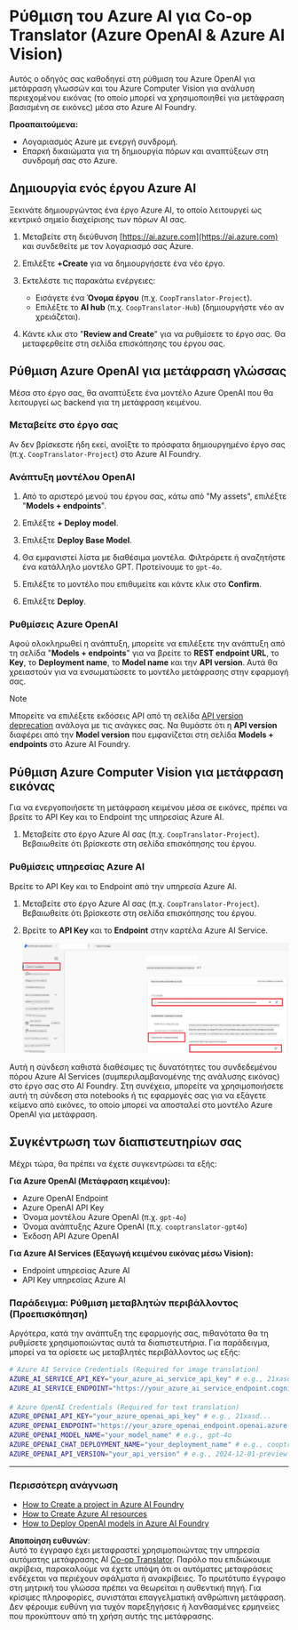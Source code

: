 <!--
CO_OP_TRANSLATOR_METADATA:
{
  "original_hash": "b58d7c3cb4210697a073d20eb3064945",
  "translation_date": "2025-06-12T11:52:54+00:00",
  "source_file": "getting_started/set-up-azure-ai.md",
  "language_code": "el"
}
-->
# Ρύθμιση του Azure AI για Co-op Translator (Azure OpenAI & Azure AI Vision)

Αυτός ο οδηγός σας καθοδηγεί στη ρύθμιση του Azure OpenAI για μετάφραση γλωσσών και του Azure Computer Vision για ανάλυση περιεχομένου εικόνας (το οποίο μπορεί να χρησιμοποιηθεί για μετάφραση βασισμένη σε εικόνες) μέσα στο Azure AI Foundry.

**Προαπαιτούμενα:**
- Λογαριασμός Azure με ενεργή συνδρομή.
- Επαρκή δικαιώματα για τη δημιουργία πόρων και αναπτύξεων στη συνδρομή σας στο Azure.

## Δημιουργία ενός έργου Azure AI

Ξεκινάτε δημιουργώντας ένα έργο Azure AI, το οποίο λειτουργεί ως κεντρικό σημείο διαχείρισης των πόρων AI σας.

1. Μεταβείτε στη διεύθυνση [https://ai.azure.com](https://ai.azure.com) και συνδεθείτε με τον λογαριασμό σας Azure.

1. Επιλέξτε **+Create** για να δημιουργήσετε ένα νέο έργο.

1. Εκτελέστε τις παρακάτω ενέργειες:
   - Εισάγετε ένα **Όνομα έργου** (π.χ. `CoopTranslator-Project`).
   - Επιλέξτε το **AI hub** (π.χ. `CoopTranslator-Hub`) (δημιουργήστε νέο αν χρειάζεται).

1. Κάντε κλικ στο "**Review and Create**" για να ρυθμίσετε το έργο σας. Θα μεταφερθείτε στη σελίδα επισκόπησης του έργου σας.

## Ρύθμιση Azure OpenAI για μετάφραση γλώσσας

Μέσα στο έργο σας, θα αναπτύξετε ένα μοντέλο Azure OpenAI που θα λειτουργεί ως backend για τη μετάφραση κειμένου.

### Μεταβείτε στο έργο σας

Αν δεν βρίσκεστε ήδη εκεί, ανοίξτε το πρόσφατα δημιουργημένο έργο σας (π.χ. `CoopTranslator-Project`) στο Azure AI Foundry.

### Ανάπτυξη μοντέλου OpenAI

1. Από το αριστερό μενού του έργου σας, κάτω από "My assets", επιλέξτε "**Models + endpoints**".

1. Επιλέξτε **+ Deploy model**.

1. Επιλέξτε **Deploy Base Model**.

1. Θα εμφανιστεί λίστα με διαθέσιμα μοντέλα. Φιλτράρετε ή αναζητήστε ένα κατάλληλο μοντέλο GPT. Προτείνουμε το `gpt-4o`.

1. Επιλέξτε το μοντέλο που επιθυμείτε και κάντε κλικ στο **Confirm**.

1. Επιλέξτε **Deploy**.

### Ρυθμίσεις Azure OpenAI

Αφού ολοκληρωθεί η ανάπτυξη, μπορείτε να επιλέξετε την ανάπτυξη από τη σελίδα "**Models + endpoints**" για να βρείτε το **REST endpoint URL**, το **Key**, το **Deployment name**, το **Model name** και την **API version**. Αυτά θα χρειαστούν για να ενσωματώσετε το μοντέλο μετάφρασης στην εφαρμογή σας.

> [!NOTE]
> Μπορείτε να επιλέξετε εκδόσεις API από τη σελίδα [API version deprecation](https://learn.microsoft.com/azure/ai-services/openai/api-version-deprecation) ανάλογα με τις ανάγκες σας. Να θυμάστε ότι η **API version** διαφέρει από την **Model version** που εμφανίζεται στη σελίδα **Models + endpoints** στο Azure AI Foundry.

## Ρύθμιση Azure Computer Vision για μετάφραση εικόνας

Για να ενεργοποιήσετε τη μετάφραση κειμένου μέσα σε εικόνες, πρέπει να βρείτε το API Key και το Endpoint της υπηρεσίας Azure AI.

1. Μεταβείτε στο έργο Azure AI σας (π.χ. `CoopTranslator-Project`). Βεβαιωθείτε ότι βρίσκεστε στη σελίδα επισκόπησης του έργου.

### Ρυθμίσεις υπηρεσίας Azure AI

Βρείτε το API Key και το Endpoint από την υπηρεσία Azure AI.

1. Μεταβείτε στο έργο Azure AI σας (π.χ. `CoopTranslator-Project`). Βεβαιωθείτε ότι βρίσκεστε στη σελίδα επισκόπησης του έργου.

1. Βρείτε το **API Key** και το **Endpoint** στην καρτέλα Azure AI Service.

    ![Find API Key and Endpoint](../../../translated_images/find-azure-ai-info.60f8299be786dd67e61e2c79b4b9ea1f7694e6c0923f17a90bc6abf9d5f1dbd7.el.png)

Αυτή η σύνδεση καθιστά διαθέσιμες τις δυνατότητες του συνδεδεμένου πόρου Azure AI Services (συμπεριλαμβανομένης της ανάλυσης εικόνας) στο έργο σας στο AI Foundry. Στη συνέχεια, μπορείτε να χρησιμοποιήσετε αυτή τη σύνδεση στα notebooks ή τις εφαρμογές σας για να εξάγετε κείμενο από εικόνες, το οποίο μπορεί να αποσταλεί στο μοντέλο Azure OpenAI για μετάφραση.

## Συγκέντρωση των διαπιστευτηρίων σας

Μέχρι τώρα, θα πρέπει να έχετε συγκεντρώσει τα εξής:

**Για Azure OpenAI (Μετάφραση κειμένου):**
- Azure OpenAI Endpoint
- Azure OpenAI API Key
- Όνομα μοντέλου Azure OpenAI (π.χ. `gpt-4o`)
- Όνομα ανάπτυξης Azure OpenAI (π.χ. `cooptranslator-gpt4o`)
- Έκδοση API Azure OpenAI

**Για Azure AI Services (Εξαγωγή κειμένου εικόνας μέσω Vision):**
- Endpoint υπηρεσίας Azure AI
- API Key υπηρεσίας Azure AI

### Παράδειγμα: Ρύθμιση μεταβλητών περιβάλλοντος (Προεπισκόπηση)

Αργότερα, κατά την ανάπτυξη της εφαρμογής σας, πιθανότατα θα τη ρυθμίσετε χρησιμοποιώντας αυτά τα διαπιστευτήρια. Για παράδειγμα, μπορεί να τα ορίσετε ως μεταβλητές περιβάλλοντος ως εξής:

```bash
# Azure AI Service Credentials (Required for image translation)
AZURE_AI_SERVICE_API_KEY="your_azure_ai_service_api_key" # e.g., 21xasd...
AZURE_AI_SERVICE_ENDPOINT="https://your_azure_ai_service_endpoint.cognitiveservices.azure.com/"

# Azure OpenAI Credentials (Required for text translation)
AZURE_OPENAI_API_KEY="your_azure_openai_api_key" # e.g., 21xasd...
AZURE_OPENAI_ENDPOINT="https://your_azure_openai_endpoint.openai.azure.com/"
AZURE_OPENAI_MODEL_NAME="your_model_name" # e.g., gpt-4o
AZURE_OPENAI_CHAT_DEPLOYMENT_NAME="your_deployment_name" # e.g., cooptranslator-gpt4o
AZURE_OPENAI_API_VERSION="your_api_version" # e.g., 2024-12-01-preview
```

---

### Περισσότερη ανάγνωση

- [How to Create a project in Azure AI Foundry](https://learn.microsoft.com/azure/ai-foundry/how-to/create-projects?tabs=ai-studio)
- [How to Create Azure AI resources](https://learn.microsoft.com/azure/ai-foundry/how-to/create-azure-ai-resource?tabs=portal)
- [How to Deploy OpenAI models in Azure AI Foundry](https://learn.microsoft.com/en-us/azure/ai-foundry/how-to/deploy-models-openai)

**Αποποίηση ευθυνών**:  
Αυτό το έγγραφο έχει μεταφραστεί χρησιμοποιώντας την υπηρεσία αυτόματης μετάφρασης AI [Co-op Translator](https://github.com/Azure/co-op-translator). Παρόλο που επιδιώκουμε ακρίβεια, παρακαλούμε να έχετε υπόψη ότι οι αυτόματες μεταφράσεις ενδέχεται να περιέχουν σφάλματα ή ανακρίβειες. Το πρωτότυπο έγγραφο στη μητρική του γλώσσα πρέπει να θεωρείται η αυθεντική πηγή. Για κρίσιμες πληροφορίες, συνιστάται επαγγελματική ανθρώπινη μετάφραση. Δεν φέρουμε ευθύνη για τυχόν παρεξηγήσεις ή λανθασμένες ερμηνείες που προκύπτουν από τη χρήση αυτής της μετάφρασης.